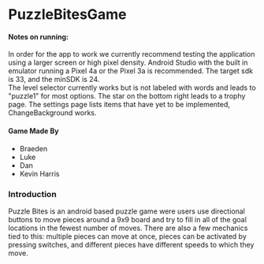 # PuzzleBitesGame
#### Notes on running:  
In order for the app to work we currently recommend testing the application using a larger screen or high pixel density. Android Studio with the built in emulator running a Pixel 4a or the Pixel 3a is recommended. The target sdk is 33, and the minSDK is 24.  
The level selector currently works but is not labeled with words and leads to "puzzle1" for most options. The star on the bottom right leads to a trophy page. The settings page lists items that have yet to be implemented, ChangeBackground works.

#### Game Made By
* Braeden
* Luke
* Dan
* Kevin Harris

### Introduction  
Puzzle Bites is an android based puzzle game were users use directional buttons to move pieces around a 9x9 board and try to fill in all of the goal locations in the fewest number of moves. There are also a few mechanics tied to this: multiple pieces can move at once, pieces can be activated by pressing switches, and different pieces have different speeds to which they move.
